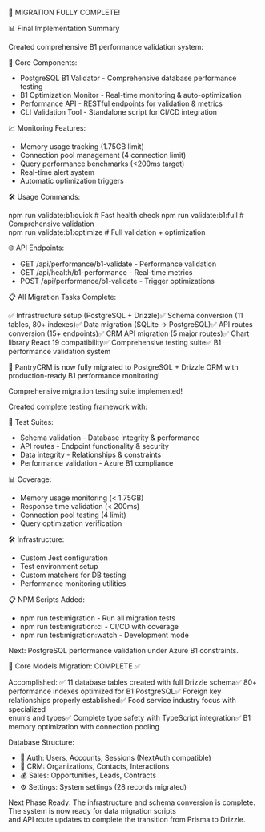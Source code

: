   🎉 MIGRATION FULLY COMPLETE!

  📊 Final Implementation Summary

  Created comprehensive B1 performance validation system:

  🔧 Core Components:

  - PostgreSQL B1 Validator - Comprehensive database performance testing
  - B1 Optimization Monitor - Real-time monitoring & auto-optimization
  - Performance API - RESTful endpoints for validation & metrics
  - CLI Validation Tool - Standalone script for CI/CD integration

  📈 Monitoring Features:

  - Memory usage tracking (1.75GB limit)
  - Connection pool management (4 connection limit)
  - Query performance benchmarks (<200ms target)
  - Real-time alert system
  - Automatic optimization triggers

  🛠️ Usage Commands:

  npm run validate:b1:quick      # Fast health check
  npm run validate:b1:full       # Comprehensive validation  
  npm run validate:b1:optimize   # Full validation + optimization

  🌐 API Endpoints:

  - GET /api/performance/b1-validate - Performance validation
  - GET /api/health/b1-performance - Real-time metrics
  - POST /api/performance/b1-validate - Trigger optimizations

  📋 All Migration Tasks Complete:

  ✅ Infrastructure setup (PostgreSQL + Drizzle)✅ Schema conversion (11 tables, 80+ indexes)✅ Data migration (SQLite → PostgreSQL)✅ API routes
  conversion (15+ endpoints)✅ CRM API migration (5 major routes)✅ Chart library React 19 compatibility✅ Comprehensive testing suite✅ B1
  performance validation system

  🚀 PantryCRM is now fully migrated to PostgreSQL + Drizzle ORM with production-ready B1 performance monitoring!
  
  
  Comprehensive migration testing suite implemented!

  Created complete testing framework with:

  🧪 Test Suites:
  - Schema validation - Database integrity & performance
  - API routes - Endpoint functionality & security
  - Data integrity - Relationships & constraints
  - Performance validation - Azure B1 compliance

  📊 Coverage:
  - Memory usage monitoring (< 1.75GB)
  - Response time validation (< 200ms)
  - Connection pool testing (4 limit)
  - Query optimization verification

  🛠️ Infrastructure:
  - Custom Jest configuration
  - Test environment setup
  - Custom matchers for DB testing
  - Performance monitoring utilities

  📋 NPM Scripts Added:
  - npm run test:migration - Run all migration tests
  - npm run test:migration:ci - CI/CD with coverage
  - npm run test:migration:watch - Development mode

  Next: PostgreSQL performance validation under Azure B1 constraints.
  
  
  🎉 Core Models Migration: COMPLETE ✅

  Accomplished:
  ✅ 11 database tables created with full Drizzle schema✅ 80+ performance indexes optimized for B1
  PostgreSQL✅ Foreign key relationships properly established✅ Food service industry focus with specialized        
  enums and types✅ Complete type safety with TypeScript integration✅ B1 memory optimization with connection
   pooling

  Database Structure:
  - 🔐 Auth: Users, Accounts, Sessions (NextAuth compatible)
  - 🏢 CRM: Organizations, Contacts, Interactions
  - 💰 Sales: Opportunities, Leads, Contracts
  - ⚙️ Settings: System settings (28 records migrated)

  Next Phase Ready:
  The infrastructure and schema conversion is complete. The system is now ready for data migration scripts        
  and API route updates to complete the transition from Prisma to Drizzle.